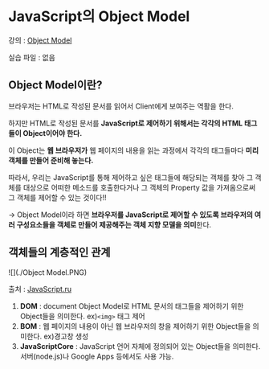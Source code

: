 # JavaScript의 Object Model
강의 : [Object Model](https://www.opentutorials.org/course/1375/6622)

실습 파일 : 없음

## Object Model이란?

브라우저는 HTML로 작성된 문서를 읽어서 Client에게 보여주는 역활을 한다.

하지만 HTML로 작성된 문서를 **JavaScript로 제어하기 위해서는 각각의 HTML 태그들이 Object이어야 한다.**

이 Object는 **웹 브라우저가** 웹 페이지의 내용을 읽는 과정에서 각각의 태그들마다 **미리 객체를 만들어 준비해 놓는다.**

따라서, 우리는 JavaScript를 통해 제어하고 싶은 태그들에 해당되는 객체를 찾아 그 객체를 대상으로 어떠한 메소드를 호출한다거나 그 객체의 Property 값을 가져옴으로써 그 객체를 제어할 수 있는 것이다!!

→ Object Model이라 하면 **브라우저를 JavaScript로 제어할 수 있도록 브라우저의 여러 구성요소들을 객체로 만들어 제공해주는 객체 지향 모델을 의미**한다.

## 객체들의 계층적인 관계

![](./Object Model.PNG)

출처 : [JavaScript.ru](http://learn.javascript.ru/browser-environment)

1. **DOM** : document Object Model로 HTML 문서의 태그들을 제어하기 위한 Object들을 의미한다. ex)`<img>` 태그 제어
2. **BOM** : 웹 페이지의 내용이 아닌 웹 브라우저의 창을 제어하기 위한 Object들을 의미한다. ex)경고창 생성
3. **JavaScriptCore** : JavaScript 언어 자체에 정의되어 있는 Object들을 의미한다. 서버(node.js)나 Google Apps 등에서도 사용 가능.
